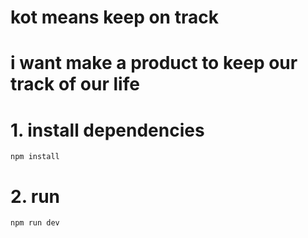 # kot means keep on track
# i want make a product to keep our track of our life

# 1. install dependencies
```
npm install
```

# 2. run 
```
npm run dev
```